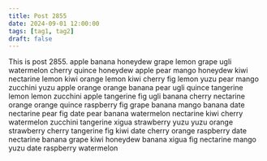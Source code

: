 ```yaml
---
title: Post 2855
date: 2024-09-01 12:00:00
tags: [tag1, tag2]
draft: false
---
```

This is post 2855.
apple
banana
honeydew
grape
lemon
grape
ugli
watermelon
cherry
quince
honeydew
apple
pear
mango
honeydew
kiwi
nectarine
lemon
kiwi
orange
lemon
kiwi
cherry
fig
lemon
yuzu
pear
mango
zucchini
yuzu
apple
orange
orange
banana
pear
ugli
quince
tangerine
lemon
lemon
zucchini
apple
tangerine
fig
ugli
banana
cherry
nectarine
orange
orange
quince
raspberry
fig
grape
banana
mango
banana
date
nectarine
pear
fig
date
pear
banana
watermelon
nectarine
kiwi
cherry
watermelon
zucchini
tangerine
xigua
strawberry
yuzu
yuzu
orange
strawberry
cherry
tangerine
fig
kiwi
date
cherry
orange
raspberry
date
nectarine
banana
grape
kiwi
honeydew
banana
xigua
fig
nectarine
mango
yuzu
date
raspberry
watermelon
